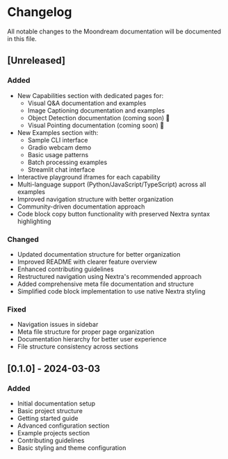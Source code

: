 # Changelog

All notable changes to the Moondream documentation will be documented in this file.

## [Unreleased]

### Added
- New Capabilities section with dedicated pages for:
  - Visual Q&A documentation and examples
  - Image Captioning documentation and examples
  - Object Detection documentation (coming soon) 🚧
  - Visual Pointing documentation (coming soon) 🚧
- New Examples section with:
  - Sample CLI interface
  - Gradio webcam demo
  - Basic usage patterns
  - Batch processing examples
  - Streamlit chat interface
- Interactive playground iframes for each capability
- Multi-language support (Python/JavaScript/TypeScript) across all examples
- Improved navigation structure with better organization
- Community-driven documentation approach
- Code block copy button functionality with preserved Nextra syntax highlighting

### Changed
- Updated documentation structure for better organization
- Improved README with clearer feature overview
- Enhanced contributing guidelines
- Restructured navigation using Nextra's recommended approach
- Added comprehensive meta file documentation and structure
- Simplified code block implementation to use native Nextra styling

### Fixed
- Navigation issues in sidebar
- Meta file structure for proper page organization
- Documentation hierarchy for better user experience
- File structure consistency across sections

## [0.1.0] - 2024-03-03

### Added
- Initial documentation setup
- Basic project structure
- Getting started guide
- Advanced configuration section
- Example projects section
- Contributing guidelines
- Basic styling and theme configuration